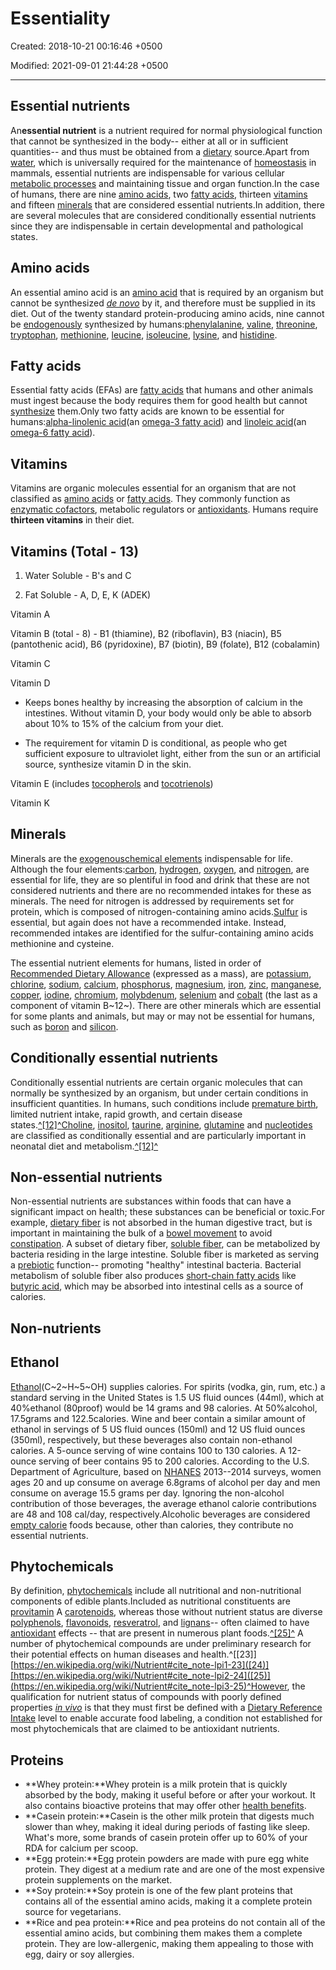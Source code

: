 # Essentiality

Created: 2018-10-21 00:16:46 +0500

Modified: 2021-09-01 21:44:28 +0500

---

## Essential nutrients

An**essential nutrient** is a nutrient required for normal physiological function that cannot be synthesized in the body-- either at all or in sufficient quantities-- and thus must be obtained from a [dietary](https://en.wikipedia.org/wiki/Diet_(nutrition)) source.Apart from [water](https://en.wikipedia.org/wiki/Water), which is universally required for the maintenance of [homeostasis](https://en.wikipedia.org/wiki/Homeostasis) in mammals, essential nutrients are indispensable for various cellular [metabolic processes](https://en.wikipedia.org/wiki/Metabolic_process) and maintaining tissue and organ function.In the case of humans, there are nine [amino acids](https://en.wikipedia.org/wiki/Amino_acid), two [fatty acids](https://en.wikipedia.org/wiki/Fatty_acid), thirteen [vitamins](https://en.wikipedia.org/wiki/Vitamin) and fifteen [minerals](https://en.wikipedia.org/wiki/Mineral_(nutrient)) that are considered essential nutrients.In addition, there are several molecules that are considered conditionally essential nutrients since they are indispensable in certain developmental and pathological states.

## Amino acids

An essential amino acid is an [amino acid](https://en.wikipedia.org/wiki/Amino_acid) that is required by an organism but cannot be synthesized [*de novo*](https://en.wikipedia.org/wiki/De_novo_synthesis) by it, and therefore must be supplied in its diet. Out of the twenty standard protein-producing amino acids, nine cannot be [endogenously](https://en.wikipedia.org/wiki/Endogenous) synthesized by humans:[phenylalanine](https://en.wikipedia.org/wiki/Phenylalanine), [valine](https://en.wikipedia.org/wiki/Valine), [threonine](https://en.wikipedia.org/wiki/Threonine), [tryptophan](https://en.wikipedia.org/wiki/Tryptophan), [methionine](https://en.wikipedia.org/wiki/Methionine), [leucine](https://en.wikipedia.org/wiki/Leucine), [isoleucine](https://en.wikipedia.org/wiki/Isoleucine), [lysine](https://en.wikipedia.org/wiki/Lysine), and [histidine](https://en.wikipedia.org/wiki/Histidine).

## Fatty acids

Essential fatty acids (EFAs) are [fatty acids](https://en.wikipedia.org/wiki/Fatty_acid) that humans and other animals must ingest because the body requires them for good health but cannot [synthesize](https://en.wikipedia.org/wiki/Biosynthesis) them.Only two fatty acids are known to be essential for humans:[alpha-linolenic acid](https://en.wikipedia.org/wiki/Alpha-linolenic_acid)(an [omega-3 fatty acid](https://en.wikipedia.org/wiki/Omega-3_fatty_acid)) and [linoleic acid](https://en.wikipedia.org/wiki/Linoleic_acid)(an [omega-6 fatty acid](https://en.wikipedia.org/wiki/Omega-6_fatty_acid)).

## Vitamins

Vitamins are organic molecules essential for an organism that are not classified as [amino acids](https://en.wikipedia.org/wiki/Amino_acid) or [fatty acids](https://en.wikipedia.org/wiki/Fatty_acid). They commonly function as [enzymatic cofactors](https://en.wikipedia.org/wiki/Enzymatic_cofactor), metabolic regulators or [antioxidants](https://en.wikipedia.org/wiki/Antioxidant). Humans require **thirteen vitamins** in their diet.

## Vitamins (Total - 13)

1. Water Soluble - B's and C

2. Fat Soluble - A, D, E, K (ADEK)

Vitamin A

Vitamin B (total - 8) - B1 (thiamine), B2 (riboflavin), B3 (niacin), B5 (pantothenic acid), B6 (pyridoxine), B7 (biotin), B9 (folate), B12 (cobalamin)

Vitamin C

Vitamin D

- Keeps bones healthy by increasing the absorption of calcium in the intestines. Without vitamin D, your body would only be able to absorb about 10% to 15% of the calcium from your diet.

- The requirement for vitamin D is conditional, as people who get sufficient exposure to ultraviolet light, either from the sun or an artificial source, synthesize vitamin D in the skin.

Vitamin E (includes [tocopherols](https://en.wikipedia.org/wiki/Tocopherol) and [tocotrienols](https://en.wikipedia.org/wiki/Tocotrienol))

Vitamin K

## Minerals

Minerals are the [exogenous](https://en.wikipedia.org/wiki/Exogenous)[chemical elements](https://en.wikipedia.org/wiki/Chemical_element) indispensable for life. Although the four elements:[carbon](https://en.wikipedia.org/wiki/Carbon), [hydrogen](https://en.wikipedia.org/wiki/Hydrogen), [oxygen](https://en.wikipedia.org/wiki/Oxygen), and [nitrogen](https://en.wikipedia.org/wiki/Nitrogen), are essential for life, they are so plentiful in food and drink that these are not considered nutrients and there are no recommended intakes for these as minerals. The need for nitrogen is addressed by requirements set for protein, which is composed of nitrogen-containing amino acids.[Sulfur](https://en.wikipedia.org/wiki/Sulfur) is essential, but again does not have a recommended intake. Instead, recommended intakes are identified for the sulfur-containing amino acids methionine and cysteine.

The essential nutrient elements for humans, listed in order of [Recommended Dietary Allowance](https://en.wikipedia.org/wiki/Reference_Daily_Intake) (expressed as a mass), are [potassium](https://en.wikipedia.org/wiki/Potassium), [chlorine](https://en.wikipedia.org/wiki/Chlorine), [sodium](https://en.wikipedia.org/wiki/Sodium), [calcium](https://en.wikipedia.org/wiki/Calcium), [phosphorus](https://en.wikipedia.org/wiki/Phosphorus), [magnesium](https://en.wikipedia.org/wiki/Magnesium), [iron](https://en.wikipedia.org/wiki/Iron), [zinc](https://en.wikipedia.org/wiki/Zinc), [manganese](https://en.wikipedia.org/wiki/Manganese), [copper](https://en.wikipedia.org/wiki/Copper), [iodine](https://en.wikipedia.org/wiki/Iodine), [chromium](https://en.wikipedia.org/wiki/Chromium), [molybdenum](https://en.wikipedia.org/wiki/Molybdenum), [selenium](https://en.wikipedia.org/wiki/Selenium) and [cobalt](https://en.wikipedia.org/wiki/Cobalt) (the last as a component of vitamin B~12~). There are other minerals which are essential for some plants and animals, but may or may not be essential for humans, such as [boron](https://en.wikipedia.org/wiki/Boron) and [silicon](https://en.wikipedia.org/wiki/Silicon).

## Conditionally essential nutrients

Conditionally essential nutrients are certain organic molecules that can normally be synthesized by an organism, but under certain conditions in insufficient quantities. In humans, such conditions include [premature birth](https://en.wikipedia.org/wiki/Preterm_birth), limited nutrient intake, rapid growth, and certain disease states.[^[12]^](https://en.wikipedia.org/wiki/Nutrient#cite_note-Carver-12)[Choline](https://en.wikipedia.org/wiki/Choline), [inositol](https://en.wikipedia.org/wiki/Inositol), [taurine](https://en.wikipedia.org/wiki/Taurine), [arginine](https://en.wikipedia.org/wiki/Arginine), [glutamine](https://en.wikipedia.org/wiki/Glutamine) and [nucleotides](https://en.wikipedia.org/wiki/Nucleotides) are classified as conditionally essential and are particularly important in neonatal diet and metabolism.[^[12]^](https://en.wikipedia.org/wiki/Nutrient#cite_note-Carver-12)

## Non-essential nutrients

Non-essential nutrients are substances within foods that can have a significant impact on health; these substances can be beneficial or toxic.For example, [dietary fiber](https://en.wikipedia.org/wiki/Dietary_fiber) is not absorbed in the human digestive tract, but is important in maintaining the bulk of a [bowel movement](https://en.wikipedia.org/wiki/Bowel_movement) to avoid [constipation](https://en.wikipedia.org/wiki/Constipation). A subset of dietary fiber, [soluble fiber](https://en.wikipedia.org/wiki/Soluble_fiber), can be metabolized by bacteria residing in the large intestine. Soluble fiber is marketed as serving a [prebiotic](https://en.wikipedia.org/wiki/Prebiotic_(nutrition)) function-- promoting "healthy" intestinal bacteria. Bacterial metabolism of soluble fiber also produces [short-chain fatty acids](https://en.wikipedia.org/wiki/Short-chain_fatty_acid) like [butyric acid](https://en.wikipedia.org/wiki/Butyric_acid), which may be absorbed into intestinal cells as a source of calories.

## Non-nutrients

## Ethanol

[Ethanol](https://en.wikipedia.org/wiki/Ethanol)(C~2~H~5~OH) supplies calories. For spirits (vodka, gin, rum, etc.) a standard serving in the United States is 1.5 US fluid ounces (44ml), which at 40%ethanol (80proof) would be 14 grams and 98 calories. At 50%alcohol, 17.5grams and 122.5calories. Wine and beer contain a similar amount of ethanol in servings of 5 US fluid ounces (150ml) and 12 US fluid ounces (350ml), respectively, but these beverages also contain non-ethanol calories. A 5-ounce serving of wine contains 100 to 130 calories. A 12-ounce serving of beer contains 95 to 200 calories. According to the U.S. Department of Agriculture, based on [NHANES](https://en.wikipedia.org/wiki/NHANES) 2013--2014 surveys, women ages 20 and up consume on average 6.8grams of alcohol per day and men consume on average 15.5 grams per day. Ignoring the non-alcohol contribution of those beverages, the average ethanol calorie contributions are 48 and 108 cal/day, respectively.Alcoholic beverages are considered [empty calorie](https://en.wikipedia.org/wiki/Empty_calorie) foods because, other than calories, they contribute no essential nutrients.

## Phytochemicals

By definition, [phytochemicals](https://en.wikipedia.org/wiki/Phytochemical) include all nutritional and non-nutritional components of edible plants.Included as nutritional constituents are [provitamin](https://en.wikipedia.org/wiki/Provitamin) A [carotenoids](https://en.wikipedia.org/wiki/Carotenoid), whereas those without nutrient status are diverse [polyphenols](https://en.wikipedia.org/wiki/Polyphenol), [flavonoids](https://en.wikipedia.org/wiki/Flavonoid), [resveratrol](https://en.wikipedia.org/wiki/Resveratrol), and [lignans](https://en.wikipedia.org/wiki/Lignan)-- often claimed to have [antioxidant](https://en.wikipedia.org/wiki/Antioxidant) effects -- that are present in numerous plant foods.[^[25]^](https://en.wikipedia.org/wiki/Nutrient#cite_note-lpi3-25) A number of phytochemical compounds are under preliminary research for their potential effects on human diseases and health.^[[23]][https://en.wikipedia.org/wiki/Nutrient#cite_note-lpi1-23]([24)][https://en.wikipedia.org/wiki/Nutrient#cite_note-lpi2-24]([25)](<https://en.wikipedia.org/wiki/Nutrient#cite_note-lpi3-25)^However>, the qualification for nutrient status of compounds with poorly defined properties [*in vivo*](https://en.wikipedia.org/wiki/In_vivo) is that they must first be defined with a [Dietary Reference Intake](https://en.wikipedia.org/wiki/Dietary_Reference_Intake) level to enable accurate food labeling, a condition not established for most phytochemicals that are claimed to be antioxidant nutrients.

## Proteins

- **Whey protein:**Whey protein is a milk protein that is quickly absorbed by the body, making it useful before or after your workout. It also contains bioactive proteins that may offer other [health benefits](https://www.healthline.com/nutrition/10-health-benefits-of-whey-protein).
- **Casein protein:**Casein is the other milk protein that digests much slower than whey, making it ideal during periods of fasting like sleep. What's more, some brands of casein protein offer up to 60% of your RDA for calcium per scoop.
- **Egg protein:**Egg protein powders are made with pure egg white protein. They digest at a medium rate and are one of the most expensive protein supplements on the market.
- **Soy protein:**Soy protein is one of the few plant proteins that contains all of the essential amino acids, making it a complete protein source for vegetarians.
- **Rice and pea protein:**Rice and pea proteins do not contain all of the essential amino acids, but combining them makes them a complete protein. They are low-allergenic, making them appealing to those with egg, dairy or soy allergies.
